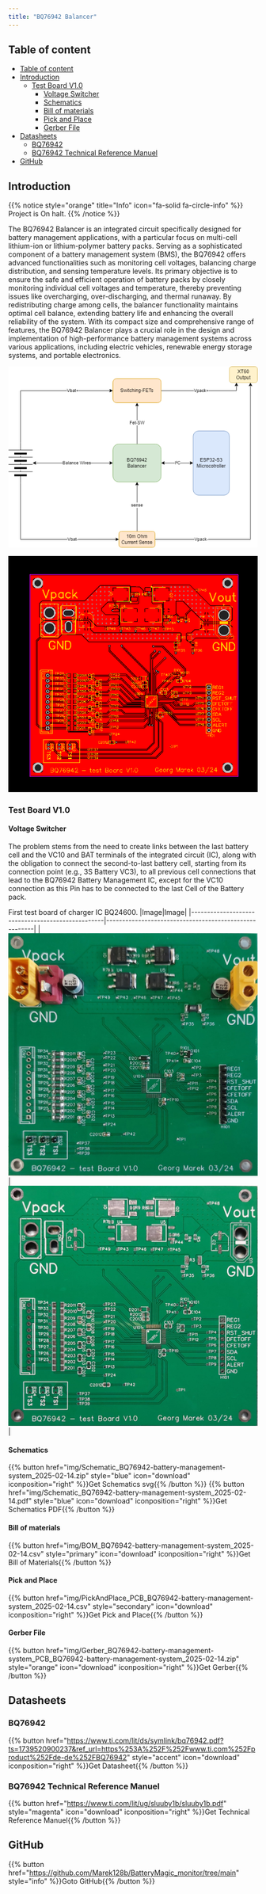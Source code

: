```yaml
---
title: "BQ76942 Balancer"
---
```


## Table of content
<!-- TOC tocDepth:2..3 chapterDepth:2..6 -->
- [Table of content](#table-of-content)
- [Introduction](#introduction)
  - [Test Board V1.0](#test-board-v10)
    - [Voltage Switcher](#voltage-switcher)
    - [Schematics](#schematics)
    - [Bill of materials](#bill-of-materials)
    - [Pick and Place](#pick-and-place)
    - [Gerber File](#gerber-file)
- [Datasheets](#datasheets)
  - [BQ76942](#bq76942)
  - [BQ76942 Technical Reference Manuel](#bq76942-technical-reference-manuel)
- [GitHub](#github)
<!-- /TOC -->

## Introduction

{{% notice style="orange" title="Info" icon="fa-solid fa-circle-info" %}}
Project is On halt.
{{% /notice %}}

The BQ76942 Balancer is an integrated circuit specifically designed for battery management applications, with a particular focus on multi-cell lithium-ion or lithium-polymer battery packs. 
Serving as a sophisticated component of a battery management system (BMS), the BQ76942 offers advanced functionalities such as monitoring cell voltages, balancing charge distribution, and sensing temperature levels. 
Its primary objective is to ensure the safe and efficient operation of battery packs by closely monitoring individual cell voltages and temperature, thereby preventing issues like overcharging, over-discharging, and thermal runaway. 
By redistributing charge among cells, the balancer functionality maintains optimal cell balance, extending battery life and enhancing the overall reliability of the system. With its compact size and comprehensive range of features, the BQ76942 Balancer plays a crucial role in the design and implementation of high-performance battery management systems across various applications, including electric vehicles, renewable energy storage systems, and portable electronics.

![alt text](img/image.png)

![alt text](img/PCB_PCB_BQ76942-battery-management-system_2025-02-14.svg)

### Test Board V1.0

#### Voltage Switcher 
The problem stems from the need to create links between the last battery cell and the VC10 and BAT terminals of the integrated circuit (IC), along with the obligation to connect the second-to-last battery cell, starting from its connection point (e.g., 3S Battery VC3), to all previous cell connections that lead to the BQ76942 Battery Management IC, except for the VC10 connection as this Pin has to be connected to the last Cell of the Battery pack.

First test board of charger IC BQ24600.
|Image|Image|
|--------------------------------------------------|-------------------------------------------------------|
|![imageTestBoard](img/WhatsApp%20Image%202025-02-14%20at%2009.49.10.jpeg)|![img](img/WhatsApp%20Image%202025-02-14%20at%2009.48.39.jpeg)|

#### Schematics
{{% button href="img/Schematic_BQ76942-battery-management-system_2025-02-14.zip" style="blue" icon="download" iconposition="right" %}}Get Schematics svg{{% /button %}}
{{% button href="img/Schematic_BQ76942-battery-management-system_2025-02-14.pdf" style="blue" icon="download" iconposition="right" %}}Get Schematics PDF{{% /button %}}

#### Bill of materials
{{% button href="img/BOM_BQ76942-battery-management-system_2025-02-14.csv" style="primary" icon="download" iconposition="right" %}}Get Bill of Materials{{% /button %}}

#### Pick and Place
{{% button href="img/PickAndPlace_PCB_BQ76942-battery-management-system_2025-02-14.csv" style="secondary" icon="download" iconposition="right" %}}Get Pick and Place{{% /button %}}

#### Gerber File
{{% button href="img/Gerber_BQ76942-battery-management-system_PCB_BQ76942-battery-management-system_2025-02-14.zip" style="orange" icon="download" iconposition="right" %}}Get Gerber{{% /button %}}


## Datasheets
### BQ76942
{{% button href="https://www.ti.com/lit/ds/symlink/bq76942.pdf?ts=1739520900237&ref_url=https%253A%252F%252Fwww.ti.com%252Fproduct%252Fde-de%252FBQ76942" style="accent" icon="download" iconposition="right" %}}Get Datasheet{{% /button %}}

### BQ76942 Technical Reference Manuel
{{% button href="https://www.ti.com/lit/ug/sluuby1b/sluuby1b.pdf" style="magenta" icon="download" iconposition="right" %}}Get Technical Reference Manuel{{% /button %}}

## GitHub 
{{% button href="https://github.com/Marek128b/BatteryMagic_monitor/tree/main" style="info" %}}Goto GitHub{{% /button %}}
